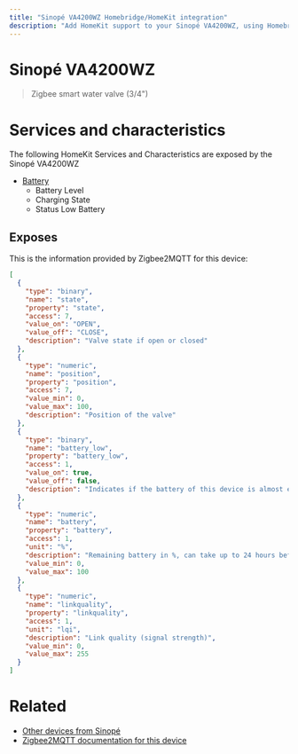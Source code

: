 ```yaml
---
title: "Sinopé VA4200WZ Homebridge/HomeKit integration"
description: "Add HomeKit support to your Sinopé VA4200WZ, using Homebridge, Zigbee2MQTT and homebridge-z2m."
---
```

<!---
This file has been GENERATED using src/docgen/docgen.ts
DO NOT EDIT THIS FILE MANUALLY!
-->
# Sinopé VA4200WZ
> Zigbee smart water valve (3/4")


# Services and characteristics
The following HomeKit Services and Characteristics are exposed by
the Sinopé VA4200WZ

* [Battery](../../battery.md)
  * Battery Level
  * Charging State
  * Status Low Battery



## Exposes

This is the information provided by Zigbee2MQTT for this device:

```json
[
  {
    "type": "binary",
    "name": "state",
    "property": "state",
    "access": 7,
    "value_on": "OPEN",
    "value_off": "CLOSE",
    "description": "Valve state if open or closed"
  },
  {
    "type": "numeric",
    "name": "position",
    "property": "position",
    "access": 7,
    "value_min": 0,
    "value_max": 100,
    "description": "Position of the valve"
  },
  {
    "type": "binary",
    "name": "battery_low",
    "property": "battery_low",
    "access": 1,
    "value_on": true,
    "value_off": false,
    "description": "Indicates if the battery of this device is almost empty"
  },
  {
    "type": "numeric",
    "name": "battery",
    "property": "battery",
    "access": 1,
    "unit": "%",
    "description": "Remaining battery in %, can take up to 24 hours before reported.",
    "value_min": 0,
    "value_max": 100
  },
  {
    "type": "numeric",
    "name": "linkquality",
    "property": "linkquality",
    "access": 1,
    "unit": "lqi",
    "description": "Link quality (signal strength)",
    "value_min": 0,
    "value_max": 255
  }
]
```

# Related
* [Other devices from Sinopé](../index.md#sinope)
* [Zigbee2MQTT documentation for this device](https://www.zigbee2mqtt.io/devices/VA4200WZ.html)